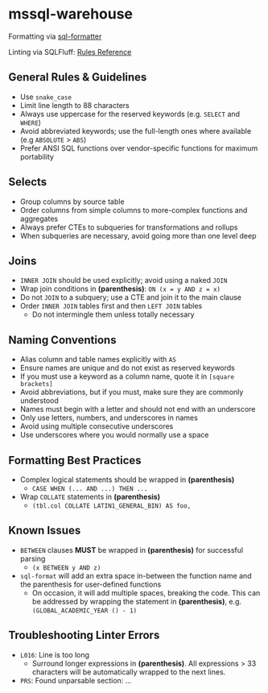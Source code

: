 # mssql-warehouse

Formatting via [sql-formatter](https://github.com/sql-formatter-org/sql-formatter)

Linting via SQLFluff: [Rules Reference](https://docs.sqlfluff.com/en/stable/rules.html)

## General Rules & Guidelines

- Use `snake_case`
- Limit line length to 88 characters
- Always use uppercase for the reserved keywords (e.g. `SELECT` and `WHERE`)
- Avoid abbreviated keywords; use the full-length ones where available (e.g `ABSOLUTE` > `ABS`)
- Prefer ANSI SQL functions over vendor-specific functions for maximum portability

## Selects

- Group columns by source table
- Order columns from simple columns to more-complex functions and aggregates
- Always prefer CTEs to subqueries for transformations and rollups
- When subqueries are necessary, avoid going more than one level deep

## Joins

- `INNER JOIN` should be used explicitly; avoid using a naked `JOIN`
- Wrap join conditions in **(parenthesis)**: `ON (x = y AND z = x)`
- Do not `JOIN` to a subquery; use a CTE and join it to the main clause
- Order `INNER JOIN` tables first and then `LEFT JOIN` tables
  - Do not intermingle them unless totally necessary

## Naming Conventions

- Alias column and table names explicitly with `AS`
- Ensure names are unique and do not exist as reserved keywords
- If you must use a keyword as a column name, quote it in `[square brackets]`
- Avoid abbreviations, but if you must, make sure they are commonly understood
- Names must begin with a letter and should not end with an underscore
- Only use letters, numbers, and underscores in names
- Avoid using multiple consecutive underscores
- Use underscores where you would normally use a space

## Formatting Best Practices

- Complex logical statements should be wrapped in **(parenthesis)**
  - `CASE WHEN (... AND ...) THEN ...`
- Wrap `COLLATE` statements in **(parenthesis)**
  - `(tbl.col COLLATE LATIN1_GENERAL_BIN) AS foo,`

## Known Issues

- `BETWEEN` clauses **MUST** be wrapped in **(parenthesis)** for successful parsing
  - `(x BETWEEN y AND z)`
- `sql-format` will add an extra space in-between the function name and the parenthesis for user-defined functions
  - On occasion, it will add multiple spaces, breaking the code. This can be addressed by wrapping the statement in **(parenthesis)**, e.g. `(GLOBAL_ACADEMIC_YEAR () - 1)`

## Troubleshooting Linter Errors

- `L016`: Line is too long
  - Surround longer expressions in **(parenthesis)**. All expressions > 33 characters will be automatically wrapped to the next lines.
- `PRS`: Found unparsable section: ...
